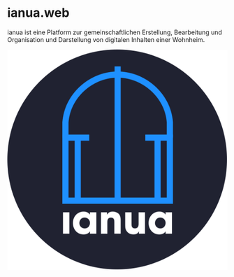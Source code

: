 # ianua.web
ianua ist eine Platform zur gemeinschaftlichen Erstellung, Bearbeitung und Organisation und Darstellung von digitalen Inhalten einer Wohnheim.

![Logo](https://github.com/RedouanKACIMI/ianua.web/blob/master/assets/img/logos/logoweb.svg)
